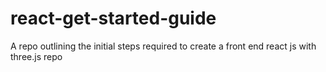 # react-get-started-guide
A repo outlining the initial steps required to create a front end react js with three.js repo
